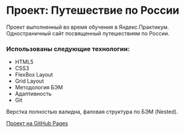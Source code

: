 # Проект: Путешествие по России

Проект выполненный во время обучения в Яндекс.Практикум. Одностраничный сайт посвященный путешествиям по России.

### Использованы следующие технологии:
* HTML5 
* CSS3
* FlexBox Layout
* Grid Layout
* Методология БЭМ
* Адаптивность
* Git

Верстка полностью валидна, фаловая структура по БЭМ (Nested). 

[Проект на GitHub Pages](https://sharikadze-d.github.io/russian-travel/) 